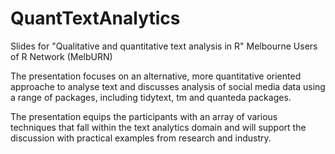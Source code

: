 # QuantTextAnalytics
Slides for "Qualitative and quantitative text analysis in R" Melbourne Users of R Network (MelbURN)

The presentation focuses on an alternative, more quantitative oriented approache to analyse text and discusses analysis of social media data using a range of packages, including tidytext, tm and quanteda packages.

The presentation equips the participants with an array of various techniques that fall within the text analytics domain and will support the discussion with practical examples from research and industry.
